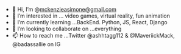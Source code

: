 - 👋 Hi, I’m @mckenzieasimone@gmail.com
- 👀 I’m interested in ... video games, virtual reality, fun animation
- 🌱 I’m currently learning ...BackEnd. Python, JS, React, Django
- 💞️ I’m looking to collaborate on ...everything
- 📫 How to reach me ...Twitter @ashhtagg112 & @MaveriickMack, @badassallie on IG

<!---
mckenzieasimone/mckenzieasimone is a ✨ special ✨ repository because its `README.md` (this file) appears on your GitHub profile.
You can click the Preview link to take a look at your changes.
--->
